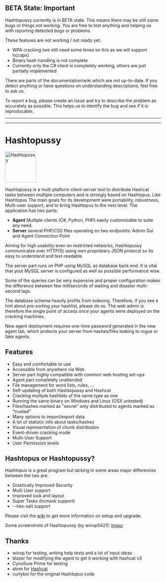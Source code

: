## BETA State: Important

Hashtopussy currently is in BETA state. This means there may be still some bugs or things not working. You are free to test anything and helping us with reporting detected bugs or problems. 

These features are not working / not ready yet:

- WPA cracking (we still need some times on this as we will support hccapx)
- Binary hash handling is not complete
- Currently only the C# client is completely working, others are just partially implemented

There are parts of the documentation/wiki which are not up-to-date. If you detect anything or have questions on understanding descriptions, feel free to ask us.

To report a bug, please create an issue and try to describe the problem as accurately as possible. This helps us to identify the bug and see if it is reproducable.

---
---

# Hashtopussy 

<img src="https://github.com/s3inlc/hashtopussy/blob/master/src/static/logo.png" alt='Hashtopussy' width="100">

Hashtopussy is a multi platform client-server tool to distribute Hashcat tasks between multiple computers and is strongly based on Hashtopus. 
Like Hashtopus The main goals for its development were portability, robustness, Multi-user support, and to bring Hashtopus to the next level. 
The application has two parts:

- **Agent** Multiple clients (C#, Python, PHP) easily customizable to suite any need. 
- **Server** several PHP/CSS files operating on two endpoints: Admin Gui and Agent Connection Point

Aiming for high usability even on restricted networks, Hashtopussy communicates over HTTP(S) using own proprietary JSON protocol so its easy to understand and text-readable. 

The server part runs on PHP using MySQL as database back end. It is vital that your MySQL server is configured as well as possible performance wise. 

Some of the queries can be very expensive and proper configuration makes the difference between few milliseconds of waiting and	disaster multi-second lags. 

The database schema heavily profits from indexing. Therefore, if you see a hint about pre-sorting your hashlist, please do so. 
The web admin is therefore the single point of access once your agents were deployed on the cracking machines. 

New agent deployment requires one-time password generated in the new agent tab, which protects your server from hashes/files leaking to rogue or fake agents.

## Features

- Easy and comfortable to use
- Accessible from anywhere via Web
- Server part highly compatible with common web hosting set-ups
- Agent part completely unattended
- File management for word lists, rules, ...
- Self-updating of both Hashtopussy and Hashcat
- Cracking multiple hashlists of the same type as one
- Running the same binary on Windows and Linux (OSX untested)
- Files/hashes marked as "secret" only distributed to agents marked as "trusted"
- Many options to import/export data
- A lot of statistic info about tasks/hashes
- Visual representation of chunk distribution
- Event-driven cracking mode
- Multi-User Support
- User Permission levels

## Hashtopus or Hashtopussy?

Hashtopus is a great program but lacking in some areas major differences between the two are: 

- Drastically Improved Security
- Multi User support
- Improved look and layout
- Super Tasks (hcmask support)
- --hex-salt support

Please visit the [wiki](https://github.com/s3inlc/hashtopussy/wiki) to get more information on setup and upgrade.

Some screenshots of Hashtopussy (by winxp5421): [Imgur](http://imgur.com/gallery/Fj0s0)

## Thanks

* winxp for testing, writing help texts and a lot of input ideas
* blazer for modifying the agent to get it working with hashcat v3
* CynoSure Prime for testing
* atom for [Hashcat](https://github.com/hashcat/hashcat)
* curlyboi for the original Hashtopus code
